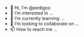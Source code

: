 - 👋 Hi, I’m @pedigoo
- 👀 I’m interested in ...
- 🌱 I’m currently learning ...
- 💞️ I’m looking to collaborate on ...
- 📫 How to reach me ...

<!---
pedigoo/pedigoo is a ✨ special ✨ repository because its `README.md` (this file) appears on your GitHub profile.
You can click the Preview link to take a look at your changes.
--->
